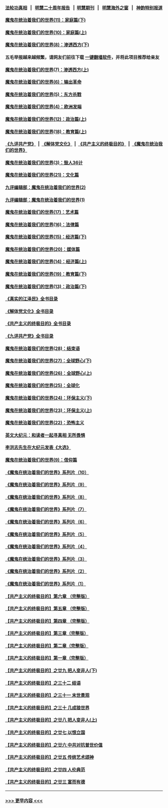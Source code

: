#### [法轮功真相](https://github.com/gfw-breaker/truth/blob/master/README.md?t=0) &nbsp;&nbsp;|&nbsp;&nbsp; [明慧二十周年报告](https://github.com/gfw-breaker/mh-reports/blob/master/README.md?t=0) &nbsp;&nbsp;|&nbsp;&nbsp;[明慧期刊](https://github.com/gfw-breaker/mh-qikan) &nbsp;&nbsp;|&nbsp;&nbsp; [明慧海外之窗](https://github.com/gfw-breaker/mh-news/blob/master/README.md?t=0) &nbsp;&nbsp;|&nbsp;&nbsp; [神韵特别报道](https://github.com/gfw-breaker/mh-news/blob/master/shenyun.md?t=0)
#### [魔鬼在统治着我们的世界(11)：家庭篇(下)](../pages/nsc422/n10440961.md?t=12061801) 
#### [魔鬼在统治着我们的世界(10)：家庭篇(上)](../pages/nsc422/n10435448.md?t=12061801) 
#### [魔鬼在统治着我们的世界(8)：渗透西方(下)](../pages/nsc422/n10429603.md?t=12061801) 
#### 五毛举报越来越频繁，请网友们前往下载 [一键翻墙软件](https://github.com/gfw-breaker/ssr-accounts)，并将此项目推荐给亲友
#### [魔鬼在统治着我们的世界(7)：渗透西方(上)](../pages/nsc422/n10426013.md?t=12061801) 
#### [魔鬼在统治着我们的世界(6)：输出革命](../pages/nsc422/n10421536.md?t=12061801) 
#### [魔鬼在统治着我们的世界(5)：东方杀戮](../pages/nsc422/n10417707.md?t=12061801) 
#### [魔鬼在统治着我们的世界(4)：欧洲发端](../pages/nsc422/n10414890.md?t=12061801) 
#### [魔鬼在统治着我们的世界(12)：政治篇(上)](../pages/nsc422/n10444576.md?t=12061801) 
#### [魔鬼在统治着我们的世界(18)：教育篇(上)](../pages/nsc422/n10526970.md?t=12061801) 
#### [《九评共产党》](https://github.com/begood0513/9ping.md/blob/master/README.md) &nbsp;|&nbsp; [《解体党文化》](../../../../jtdwh.md/blob/master/README.md)  &nbsp;|&nbsp; [《共产主义的终极目的》](../../../../gczydzjmd.md/blob/master/README.md) &nbsp;|&nbsp; [《魔鬼在统治我们的世界》](../../../../mgztzwmdsj.md/blob/master/README.md) 
#### [魔鬼在统治着我们的世界(3)：毁人36计](../pages/nsc422/n10411583.md?t=12061801) 
#### [魔鬼在统治着我们的世界(21)：文化篇](../pages/nsc422/n10597706.md?t=12061801) 
#### [九评编辑部：魔鬼在统治着我们的世界(2)](../pages/nsc422/n10410036.md?t=12061801) 
#### [九评编辑部：魔鬼在统治着我们的世界(1)](../pages/nsc422/n10406825.md?t=12061801) 
#### [魔鬼在统治着我们的世界(17)：艺术篇](../pages/nsc422/n10499093.md?t=12061801) 
#### [魔鬼在统治着我们的世界(16)：法律篇](../pages/nsc422/n10485969.md?t=12061801) 
#### [魔鬼在统治着我们的世界(15)：经济篇(下)](../pages/nsc422/n10469975.md?t=12061801) 
#### [魔鬼在统治着我们的世界(20)：媒体篇](../pages/nsc422/n10586579.md?t=12061801) 
#### [魔鬼在统治着我们的世界(14)：经济篇(上)](../pages/nsc422/n10457370.md?t=12061801) 
#### [魔鬼在统治着我们的世界(19)：教育篇(下)](../pages/nsc422/n10564808.md?t=12061801) 
#### [魔鬼在统治着我们的世界(13)：政治篇(下)](../pages/nsc422/n10448270.md?t=12061801) 
#### [《真实的江泽民》全书目录](../pages/nsc422/n13721399.md?t=12061801) 
#### [《解体党文化》全书目录](../pages/nsc422/n13721157.md?t=12061801) 
#### [《共产主义的终极目的》全书目录](../pages/nsc422/n13721048.md?t=12061801) 
#### [《九评共产党》全书目录](../pages/nsc422/n13708085.md?t=12061801) 
#### [魔鬼在统治着我们的世界(28)：结束语](../pages/nsc422/n10936246.md?t=12061801) 
#### [魔鬼在统治着我们的世界(27)：全球野心(下)](../pages/nsc422/n10928319.md?t=12061801) 
#### [魔鬼在统治着我们的世界(26)：全球野心(上)](../pages/nsc422/n10900318.md?t=12061801) 
#### [魔鬼在统治着我们的世界(25)：全球化](../pages/nsc422/n10788205.md?t=12061801) 
#### [魔鬼在统治着我们的世界(24)：环保主义(下)](../pages/nsc422/n10695307.md?t=12061801) 
#### [魔鬼在统治着我们的世界(23)：环保主义(上)](../pages/nsc422/n10688613.md?t=12061801) 
#### [魔鬼在统治着我们的世界(22)：恐怖主义](../pages/nsc422/n10614727.md?t=12061801) 
#### [英文大纪元：和读者一起寻真相 无所畏惧](../pages/nsc422/n12542027.md?t=12061801) 
#### [李洪志先生在大纪元发表《大选》](../pages/nsc422/n12534746.md?t=12061801) 
#### [魔鬼在统治着我们的世界(9)：信仰篇](../pages/nsc422/n10432159.md?t=12061801) 
#### [《魔鬼在统治着我们的世界》系列片（10）](../pages/nsc422/n12292670.md?t=12061801) 
#### [《魔鬼在统治着我们的世界》系列片（9）](../pages/nsc422/n12290859.md?t=12061801) 
#### [《魔鬼在统治着我们的世界》系列片（8）](../pages/nsc422/n12287445.md?t=12061801) 
#### [《魔鬼在统治着我们的世界》系列片（7）](../pages/nsc422/n12283425.md?t=12061801) 
#### [《魔鬼在统治着我们的世界》系列片（6）](../pages/nsc422/n12282314.md?t=12061801) 
#### [《魔鬼在统治着我们的世界》系列片（5）](../pages/nsc422/n12281419.md?t=12061801) 
#### [《魔鬼在统治着我们的世界》系列片（4）](../pages/nsc422/n12274024.md?t=12061801) 
#### [《魔鬼在统治着我们的世界》系列片（3）](../pages/nsc422/n12271322.md?t=12061801) 
#### [《魔鬼在统治着我们的世界》系列片（2）](../pages/nsc422/n12269049.md?t=12061801) 
#### [《魔鬼在统治着我们的世界》系列片（1）](../pages/nsc422/n12267575.md?t=12061801) 
#### [【共产主义的终极目的】第六章 （完整版）](../pages/nsc422/n11428913.md?t=12061801) 
#### [【共产主义的终极目的】第五章 （完整版）](../pages/nsc422/n11428912.md?t=12061801) 
#### [【共产主义的终极目的】第四章 （完整版）](../pages/nsc422/n11428907.md?t=12061801) 
#### [【共产主义的终极目的】第三章（完整版）](../pages/nsc422/n11428848.md?t=12061801) 
#### [【共产主义的终极目的】第二章（完整版）](../pages/nsc422/n11428831.md?t=12061801) 
#### [【共产主义的终极目的】第一章（完整版）](../pages/nsc422/n11417651.md?t=12061801) 
#### [【共产主义的终极目的】之廿九 把人变非人(下)](../pages/nsc422/n11344140.md?t=12061801) 
#### [【共产主义的终极目的】之三十二 结语](../pages/nsc422/n11360535.md?t=12061801) 
#### [【共产主义的终极目的】之三十一 末世景观](../pages/nsc422/n11351129.md?t=12061801) 
#### [【共产主义的终极目的】之三十 几成狼世界](../pages/nsc422/n11348280.md?t=12061801) 
#### [【共产主义的终极目的】之廿八 把人变非人(上)](../pages/nsc422/n11340492.md?t=12061801) 
#### [【共产主义的终极目的】之廿七 以恨立国](../pages/nsc422/n11336944.md?t=12061801) 
#### [【共产主义的终极目的】之廿六 中共对抗普世价值](../pages/nsc422/n11324785.md?t=12061801) 
#### [【共产主义的终极目的】之廿五 传统艺术颂神](../pages/nsc422/n11296396.md?t=12061801) 
#### [【共产主义的终极目的】之廿四 人伦典范](../pages/nsc422/n11296397.md?t=12061801) 
#### [【共产主义的终极目的】之廿三 富而有德](../pages/nsc422/n11283598.md?t=12061801) 

----
#### [ >>> 更早内容 <<< ](../indexes/nsc422-earlier.md)
